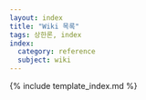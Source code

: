```yaml
---
layout: index
title: "Wiki 목록"
tags: 상한론, index
index:
  category: reference
  subject: wiki
---
```


{% include template_index.md %}
